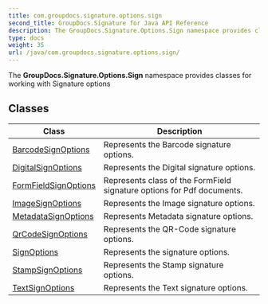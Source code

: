 ```yaml
---
title: com.groupdocs.signature.options.sign
second_title: GroupDocs.Signature for Java API Reference
description: The GroupDocs.Signature.Options.Sign namespace provides classes for working with Signature options
type: docs
weight: 35
url: /java/com.groupdocs.signature.options.sign/
---
```


The **GroupDocs.Signature.Options.Sign** namespace provides classes for working with Signature options


## Classes

| Class | Description |
| --- | --- |
| [BarcodeSignOptions](../com.groupdocs.signature.options.sign/barcodesignoptions) | Represents the Barcode signature options. |
| [DigitalSignOptions](../com.groupdocs.signature.options.sign/digitalsignoptions) | Represents the Digital signature options. |
| [FormFieldSignOptions](../com.groupdocs.signature.options.sign/formfieldsignoptions) | Represents class of the FormField signature options for Pdf documents. |
| [ImageSignOptions](../com.groupdocs.signature.options.sign/imagesignoptions) | Represents the Image signature options. |
| [MetadataSignOptions](../com.groupdocs.signature.options.sign/metadatasignoptions) | Represents Metadata signature options. |
| [QrCodeSignOptions](../com.groupdocs.signature.options.sign/qrcodesignoptions) | Represents the QR-Code signature options. |
| [SignOptions](../com.groupdocs.signature.options.sign/signoptions) | Represents the signature options. |
| [StampSignOptions](../com.groupdocs.signature.options.sign/stampsignoptions) | Represents the Stamp signature options. |
| [TextSignOptions](../com.groupdocs.signature.options.sign/textsignoptions) | Represents the Text signature options. |

